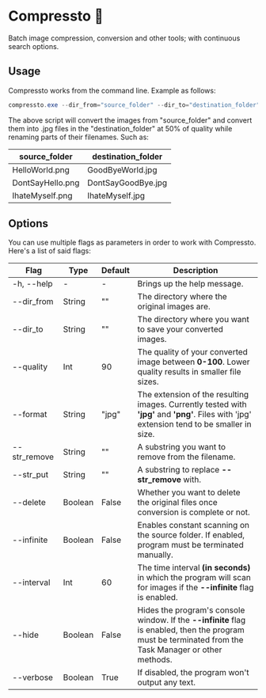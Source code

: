 # Compressto 🎩
Batch image compression, conversion and other tools; with continuous search options.

## Usage

Compressto works from the command line. Example as follows:

```powershell
compressto.exe --dir_from="source_folder" --dir_to="destination_folder" --quality=50 --format=jpg --str_remove="Hello" --str_put="GoodBye"
```

The above script will convert the images from "source_folder" and convert them into .jpg files in the "destination_folder" at 50% of quality while renaming parts of their filenames. Such as:

| source_folder    | destination_folder |
| ---------------- | ------------------ |
| HelloWorld.png   | GoodByeWorld.jpg   |
| DontSayHello.png | DontSayGoodBye.jpg |
| IhateMyself.png  | IhateMyself.jpg    |



## Options

You can use multiple flags as parameters in order to work with Compressto. Here's a list of said flags:

| Flag         | Type    | Default | Description                                                  |
| ------------ | ------- | ------- | ------------------------------------------------------------ |
| -h, --help   | -       | -       | Brings up the help message.                                  |
| --dir_from   | String  | ""      | The directory where the original images are.                 |
| --dir_to     | String  | ""      | The directory where you want to save your converted images.  |
| --quality    | Int     | 90      | The quality of your converted image between **0-100**. Lower quality results in smaller file sizes. |
| --format     | String  | "jpg"   | The extension of the resulting images. Currently tested with **'jpg'** and **'png'**. Files with 'jpg' extension tend to be smaller in size. |
| --str_remove | String  | ""      | A substring you want to remove from the filename.            |
| --str_put    | String  | ""      | A substring to replace **--str_remove** with.                |
| --delete     | Boolean | False   | Whether you want to delete the original files once conversion is complete or not. |
| --infinite   | Boolean | False   | Enables constant scanning on the source folder. If enabled, program must be terminated manually. |
| --interval   | Int     | 60      | The time interval **(in seconds)** in which the program will scan for images if the **--infinite** flag is enabled. |
| --hide       | Boolean | False   | Hides the program's console window. If the **--infinite** flag is enabled, then the program must be terminated from the Task Manager or other methods. |
| --verbose    | Boolean | True    | If disabled, the program won't output any text.              |

